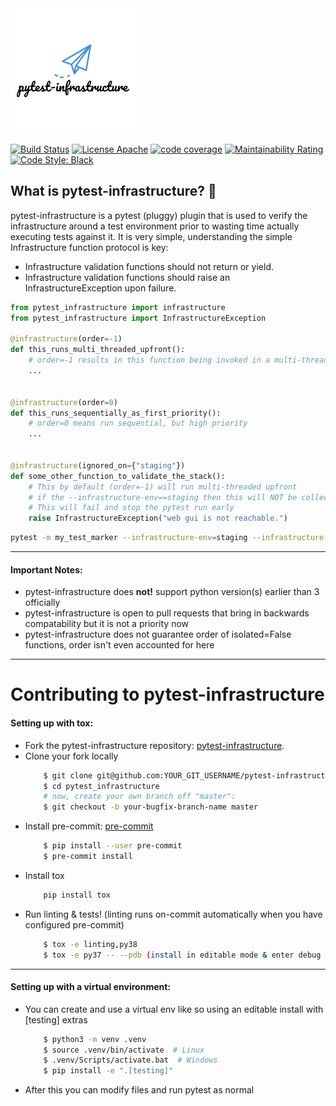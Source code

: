 <kbd>
  <img src="https://github.com/symonk/pytest-infrastructure/blob/master/.github/.images/200px-logo.png">
</kbd>
  <p></p>

[![Build Status](https://api.travis-ci.org/symonk/pytest-infrastructure.svg?branch=master)](https://travis-ci.org/symonk/pytest-infrastructure)
[![License Apache](https://img.shields.io/badge/license-Apache%202-brightgreen.svg)](https://github.com/symonk/pytest-infrastructure/blob/master/LICENSE)
[![code coverage](https://codecov.io/gh/symonk/pytest-infrastructure/branch/master/graph/badge.svg)](https://codecov.io/gh/symonk/pytest-infrastructure)
[![Maintainability Rating](https://sonarcloud.io/api/project_badges/measure?project=symonk_pytest-validate&metric=sqale_rating)](https://sonarcloud.io/dashboard?id=symonk_pytest-validate)
[![Code Style: Black](https://img.shields.io/badge/code%20style-black-000000.svg)](https://github.com/ambv/black)

## What is pytest-infrastructure? :flags:
pytest-infrastructure is a pytest (pluggy) plugin that is used to verify the infrastructure around a test environment prior to wasting time actually executing tests against it.
It is very simple, understanding the simple Infrastructure function protocol is key:

 - Infrastructure validation functions should not return or yield.
 - Infrastructure validation functions should raise an InfrastructureException upon failure.

```python
from pytest_infrastructure import infrastructure
from pytest_infrastructure import InfrastructureException

@infrastructure(order=-1)
def this_runs_multi_threaded_upfront():
    # order=-1 results in this function being invoked in a multi-threaded stage
    ...


@infrastructure(order=0)
def this_runs_sequentially_as_first_priority():
    # order=0 means run sequential, but high priority
    ...


@infrastructure(ignored_on={"staging"})
def some_other_function_to_validate_the_stack():
    # This by default (order=-1) will run multi-threaded upfront
    # if the --infrastructure-env==staging then this will NOT be collected and executed
    # This will fail and stop the pytest run early
    raise InfrastructureException("web gui is not reachable.")
```

```bash
pytest -m my_test_marker --infrastructure-env=staging --infrastructure-thread-count=2
```

---


#### Important Notes:
 - pytest-infrastructure does **not!** support python version(s) earlier than 3 officially
 - pytest-infrastructure is open to pull requests that bring in backwards compatability but it is not a priority now
 - pytest-infrastructure does not guarantee order of isolated=False functions, order isn't even accounted for here


---


# Contributing to pytest-infrastructure

#### Setting up with tox:

 - Fork the pytest-infrastructure repository: [pytest-infrastructure](https://github.com/symonk/pytest-infrastructure/).
 - Clone your fork locally
    ```bash
        $ git clone git@github.com:YOUR_GIT_USERNAME/pytest-infrastructure.git
        $ cd pytest_infrastructure
        # now, create your own branch off "master":
        $ git checkout -b your-bugfix-branch-name master
    ```
- Install pre-commit: [pre-commit](https://pre-commit.com)
    ```bash
        $ pip install --user pre-commit
        $ pre-commit install
    ```
- Install tox
    ```bash
        pip install tox
    ```
- Run linting & tests! (linting runs on-commit automatically when you have configured pre-commit)
    ```bash
        $ tox -e linting,py38
        $ tox -e py37 -- --pdb (install in editable mode & enter debug on failure)
    ```
---

#### Setting up with a virtual environment:
 - You can create and use a virtual env like so using an editable install with [testing] extras
    ```bash
        $ python3 -m venv .venv
        $ source .venv/bin/activate  # Linux
        $ .venv/Scripts/activate.bat  # Windows
        $ pip install -e ".[testing]"
    ```
- After this you can modify files and run pytest as normal
